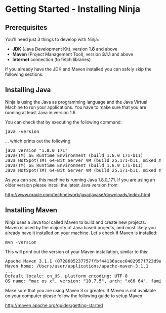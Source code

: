 Getting Started - Installing Ninja
==================================

Prerequisites
-------------

You'll need just 3 things to develop with Ninja:

* **JDK**  (Java Development Kit), version **1.8** and above
* **Maven** (Project Management Tool), version **3.1.1** and above
* **Internet** connection (to fetch libraries)

If you already have the JDK and Maven installed you can safely skip the following sections.
 
Installing Java
---------------

Ninja is using the Java as programming language and the Java Virtual Machine
to run your applications. You have to make sure that you are running at least
Java in version 1.8.

You can check that by executing the following command:

<pre class="prettyprint">
java -version
</pre>

... which prints out the following:

<pre class="prettyprint">
java version "1.8.0_171"
Java(TM) SE Runtime Environment (build 1.8.0_171-b11)
Java HotSpot(TM) 64-Bit Server VM (build 25.171-b11, mixed mode)java version "1.8.0_171"
Java(TM) SE Runtime Environment (build 1.8.0_171-b11)
Java HotSpot(TM) 64-Bit Server VM (build 25.171-b11, mixed mode)
</pre>

As you can see, this machine is running Java 1.8.0_171. If you are using an older
version please install the latest Java version from: 

http://www.oracle.com/technetwork/java/javase/downloads/index.html


Installing Maven
----------------

Ninja uses a Java tool called Maven to build and create new projects. 
Maven is used by the majority of Java based projects, and most likely you already
have it installed on your machine. Let's check if Maven is installed:

<pre class="prettyprint">
mvn -version
</pre>

This will print out the version of your Maven installation, similar to this:

<pre class="prettyprint">
Apache Maven 3.1.1 (0728685237757ffbf44136acec0402957f723d9a; 2013-09-17 17:22:22+0200)
Maven home: /Users/user/applications/apache-maven-3.1.1
...
Default locale: en_US, platform encoding: UTF-8
OS name: "mac os x", version: "10.7.5", arch: "x86_64", family: "mac"
</pre>

Make sure that you are using Maven 3 or greater. 
If Maven is not available on your computer please follow the following guide to setup Maven:

http://maven.apache.org/guides/getting-started

